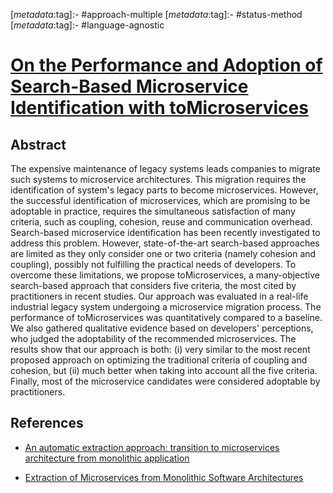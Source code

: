 <!-- deno-fmt-ignore-start -->

[_metadata_:tag]:- #approach-multiple
[_metadata_:tag]:- #status-method
[_metadata_:tag]:- #language-agnostic

<!-- deno-fmt-ignore-end -->

# [On the Performance and Adoption of Search-Based Microservice Identification with toMicroservices](https://doi.org/10.1109/ICSME46990.2020.00060)

## Abstract

The expensive maintenance of legacy systems leads companies to migrate such
systems to microservice architectures. This migration requires the
identification of system's legacy parts to become microservices. However, the
successful identification of microservices, which are promising to be adoptable
in practice, requires the simultaneous satisfaction of many criteria, such as
coupling, cohesion, reuse and communication overhead. Search-based microservice
identification has been recently investigated to address this problem. However,
state-of-the-art search-based approaches are limited as they only consider one
or two criteria (namely cohesion and coupling), possibly not fulfilling the
practical needs of developers. To overcome these limitations, we propose
toMicroservices, a many-objective search-based approach that considers five
criteria, the most cited by practitioners in recent studies. Our approach was
evaluated in a real-life industrial legacy system undergoing a microservice
migration process. The performance of toMicroservices was quantitatively
compared to a baseline. We also gathered qualitative evidence based on
developers' perceptions, who judged the adoptability of the recommended
microservices. The results show that our approach is both: (i) very similar to
the most recent proposed approach on optimizing the traditional criteria of
coupling and cohesion, but (ii) much better when taking into account all the
five criteria. Finally, most of the microservice candidates were considered
adoptable by practitioners.

## References

- [An automatic extraction approach: transition to microservices architecture from monolithic application](./an-automatic-extraction-approach-transition-to-microservices-architecture-from-monolithic-application.md)

- [Extraction of Microservices from Monolithic Software Architectures](./extraction-of-microservices-from-monolithic-software-architectures.md)
